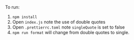 To run:

1. `npm install`
2. Open `index.js` note the use of double quotes
3. Open `.prettierrc.toml` note `singleQuote` is set to false
4. `npm run format` will change from double quotes to single.
